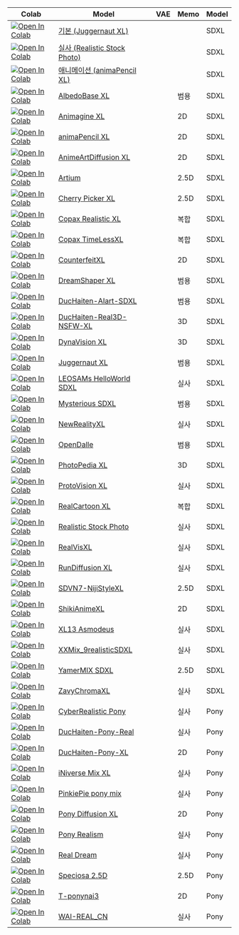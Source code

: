 | Colab                                                                                                                                                                                            | Model                                                                                  | VAE  | Memo                    | Model                  |
| ------------------------------------------------------------------------------------------------------------------------------------------------------------------------------------------------ | -------------------------------------------------------------------------------------- | ---- | ----------------------- | ---------------------- |
| [![Open In Colab](https://raw.githubusercontent.com/joseph-programmer/colab/master/icons/colab-badge.svg)](https://colab.research.google.com/github/joseph-programmer/fooocus/blob/master/stable/default_webui_colab.ipynb) | [기본 (Juggernaut XL)](https://civitai.com/models/133005/juggernaut-xl)                    |  |                       | SDXL            |
| [![Open In Colab](https://raw.githubusercontent.com/joseph-programmer/colab/master/icons/colab-badge.svg)](https://colab.research.google.com/github/joseph-programmer/fooocus/blob/master/stable/realistic_webui_colab.ipynb) | [실사 (Realistic Stock Photo)](https://civitai.com/models/139565/realistic-stock-photo)                    |  |                       | SDXL            |
| [![Open In Colab](https://raw.githubusercontent.com/joseph-programmer/colab/master/icons/colab-badge.svg)](https://colab.research.google.com/github/joseph-programmer/fooocus/blob/master/stable/anime_webui_colab.ipynb) | [애니메이션 (animaPencil XL)](https://civitai.com/models/261336/animapencil-xl)                    |  |                       | SDXL            |
| [![Open In Colab](https://raw.githubusercontent.com/joseph-programmer/colab/master/icons/colab-badge-nightly.svg)](https://colab.research.google.com/github/joseph-programmer/fooocus/blob/master/stable/albedo_base_xl_webui_colab.ipynb) | [AlbedoBase XL](https://civitai.com/models/140737/albedobase-xl)                    |  | 범용                      | SDXL           |
| [![Open In Colab](https://raw.githubusercontent.com/joseph-programmer/colab/master/icons/colab-badge-nightly.svg)](https://colab.research.google.com/github/joseph-programmer/fooocus/blob/master/stable/animagine_xl_webui_colab.ipynb) | [Animagine XL](https://huggingface.co/cagliostrolab/animagine-xl-3.0)                    |  | 2D                      | SDXL           |
| [![Open In Colab](https://raw.githubusercontent.com/joseph-programmer/colab/master/icons/colab-badge-nightly.svg)](https://colab.research.google.com/github/joseph-programmer/fooocus/blob/master/stable/anima_pencil_xl_webui_colab.ipynb) | [animaPencil XL](https://civitai.com/models/261336/animapencil-xl)                    |  | 2D                      | SDXL           |
| [![Open In Colab](https://raw.githubusercontent.com/joseph-programmer/colab/master/icons/colab-badge-nightly.svg)](https://colab.research.google.com/github/joseph-programmer/fooocus/blob/master/stable/anime_art_diffusion_xl_webui_colab.ipynb) | [AnimeArtDiffusion XL](https://civitai.com/models/117259/anime-art-diffusion-xl)                    |  | 2D                      | SDXL           |
| [![Open In Colab](https://raw.githubusercontent.com/joseph-programmer/colab/master/icons/colab-badge-nightly.svg)](https://colab.research.google.com/github/joseph-programmer/fooocus/blob/master/stable/artium_webui_colab.ipynb) | [Artium](https://civitai.com/models/216439/artium)                    |  | 2.5D                      | SDXL           |
| [![Open In Colab](https://raw.githubusercontent.com/joseph-programmer/colab/master/icons/colab-badge-nightly.svg)](https://colab.research.google.com/github/joseph-programmer/fooocus/blob/master/stable/cherry_picker_xl_webui_colab.ipynb) | [Cherry Picker XL](https://civitai.com/models/125680/cherry-picker-xl)                    |  | 2.5D                      | SDXL           |
| [![Open In Colab](https://raw.githubusercontent.com/joseph-programmer/colab/master/icons/colab-badge-nightly.svg)](https://colab.research.google.com/github/joseph-programmer/fooocus/blob/master/stable/copax_realistic_xl_webui_colab.ipynb) | [Copax Realistic XL](https://civitai.com/models/118111/copax-realistic-xl-sdxl10)                    |  | 복합                      | SDXL           |
| [![Open In Colab](https://raw.githubusercontent.com/joseph-programmer/colab/master/icons/colab-badge-nightly.svg)](https://colab.research.google.com/github/joseph-programmer/fooocus/blob/master/stable/copax_time_less_xl_webui_colab.ipynb) | [Copax TimeLessXL](https://civitai.com/models/118111/copax-timelessxl-sdxl10)                    |  | 복합                      | SDXL           |
| [![Open In Colab](https://raw.githubusercontent.com/joseph-programmer/colab/master/icons/colab-badge-nightly.svg)](https://colab.research.google.com/github/joseph-programmer/fooocus/blob/master/stable/counterfeit_xl_webui_colab.ipynb) | [CounterfeitXL](https://civitai.com/models/118406/counterfeitxl)                    |  | 2D                      | SDXL           |
| [![Open In Colab](https://raw.githubusercontent.com/joseph-programmer/colab/master/icons/colab-badge-nightly.svg)](https://colab.research.google.com/github/joseph-programmer/fooocus/blob/master/stable/dreamshaper_xl_webui_colab.ipynb) | [DreamShaper XL](https://civitai.com/models/112902/dreamshaper-xl10)                    |  | 범용                      | SDXL           |
| [![Open In Colab](https://raw.githubusercontent.com/joseph-programmer/colab/master/icons/colab-badge-nightly.svg)](https://colab.research.google.com/github/joseph-programmer/fooocus/blob/master/stable/duchaiten_aiart_sdxl_webui_colab.ipynb) | [DucHaiten-AIart-SDXL](https://civitai.com/models/118756/duchaiten-aiart-sdxl)                    |  | 범용                      | SDXL           |
| [![Open In Colab](https://raw.githubusercontent.com/joseph-programmer/colab/master/icons/colab-badge-nightly.svg)](https://colab.research.google.com/github/joseph-programmer/fooocus/blob/master/stable/duchaiten_real3d_xl_webui_colab.ipynb) | [DucHaiten-Real3D-NSFW-XL](https://civitai.com/models/247266/duchaiten-real3d-nsfw-xl)                    |  | 3D                      | SDXL           |
| [![Open In Colab](https://raw.githubusercontent.com/joseph-programmer/colab/master/icons/colab-badge-nightly.svg)](https://colab.research.google.com/github/joseph-programmer/fooocus/blob/master/stable/dynavision_xl_webui_colab.ipynb) | [DynaVision XL](https://civitai.com/models/122606/dynavision-xl-all-in-one-stylized-3d-sfw-and-nsfw-output-no-refiner-needed)                    |  | 3D                      | SDXL           |
| [![Open In Colab](https://raw.githubusercontent.com/joseph-programmer/colab/master/icons/colab-badge-nightly.svg)](https://colab.research.google.com/github/joseph-programmer/fooocus/blob/master/stable/juggernaut_xl_webui_colab.ipynb) | [Juggernaut XL](https://civitai.com/models/133005/juggernaut-xl)                    |  | 범용                      | SDXL           |
| [![Open In Colab](https://raw.githubusercontent.com/joseph-programmer/colab/master/icons/colab-badge-nightly.svg)](https://colab.research.google.com/github/joseph-programmer/fooocus/blob/master/stable/leosams_helloworld_sdxl_webui_colab.ipynb) | [LEOSAMs HelloWorld SDXL](https://civitai.com/models/43977/leosams-helloworld-sdxl-base-model)                    |  | 실사                      | SDXL           |
| [![Open In Colab](https://raw.githubusercontent.com/joseph-programmer/colab/master/icons/colab-badge-nightly.svg)](https://colab.research.google.com/github/joseph-programmer/fooocus/blob/master/stable/mysterious_sdxl_webui_colab.ipynb) | [Mysterious SDXL](https://civitai.com/models/118441/lah-mysterious-or-sdxl)                    |  | 범용                      | SDXL           |
| [![Open In Colab](https://raw.githubusercontent.com/joseph-programmer/colab/master/icons/colab-badge-nightly.svg)](https://colab.research.google.com/github/joseph-programmer/fooocus/blob/master/stable/new_reality_xl_webui_colab.ipynb) | [NewRealityXL ](https://civitai.com/api/download/models/275491)                    |  | 실사                      | SDXL           |
| [![Open In Colab](https://raw.githubusercontent.com/joseph-programmer/colab/master/icons/colab-badge-nightly.svg)](https://colab.research.google.com/github/joseph-programmer/fooocus/blob/master/stable/open_dalle_v11_webui_colab.ipynb) | [OpenDalle](https://civitai.com/models/238116?modelVersionId=275681)                    |  | 범용                      | SDXL           |
| [![Open In Colab](https://raw.githubusercontent.com/joseph-programmer/colab/master/icons/colab-badge-nightly.svg)](https://colab.research.google.com/github/joseph-programmer/fooocus/blob/master/stable/photo_pedia_xl_webui_colab.ipynb) | [PhotoPedia XL](https://civitai.com/models/189109/photopedia-xl)                    |  | 3D                      | SDXL           |
| [![Open In Colab](https://raw.githubusercontent.com/joseph-programmer/colab/master/icons/colab-badge-nightly.svg)](https://colab.research.google.com/github/joseph-programmer/fooocus/blob/master/stable/proto_vision_xl_webui_colab.ipynb) | [ProtoVision XL](https://civitai.com/models/125703/protovision-xl-high-fidelity-3d-photorealism-anime-hyperrealism-no-refiner-needed)                    |  | 실사                      | SDXL           |
| [![Open In Colab](https://raw.githubusercontent.com/joseph-programmer/colab/master/icons/colab-badge-nightly.svg)](https://colab.research.google.com/github/joseph-programmer/fooocus/blob/master/stable/real_cartoon_xl_webui_colab.ipynb) | [RealCartoon XL](https://civitai.com/models/125907/realcartoon-xl)                    |  | 복합                      | SDXL           |
| [![Open In Colab](https://raw.githubusercontent.com/joseph-programmer/colab/master/icons/colab-badge-nightly.svg)](https://colab.research.google.com/github/joseph-programmer/fooocus/blob/master/stable/realistic_webui_colab.ipynb) | [Realistic Stock Photo](https://civitai.com/models/139565/realistic-stock-photo)                    |  | 실사                      | SDXL           |
| [![Open In Colab](https://raw.githubusercontent.com/joseph-programmer/colab/master/icons/colab-badge-nightly.svg)](https://colab.research.google.com/github/joseph-programmer/fooocus/blob/master/stable/real_vis_xl_webui_colab.ipynb) | [RealVisXL](https://civitai.com/models/139562/realvisxl-v30-turbo?modelVersionId=268861)                    |  | 실사                      | SDXL           |
| [![Open In Colab](https://raw.githubusercontent.com/joseph-programmer/colab/master/icons/colab-badge-nightly.svg)](https://colab.research.google.com/github/joseph-programmer/fooocus/blob/master/stable/rundiffusion_xl_webui_colab.ipynb) | [RunDiffusion XL](https://civitai.com/models/120964/rundiffusion-xl)                    |  | 실사                      | SDXL           |
| [![Open In Colab](https://raw.githubusercontent.com/joseph-programmer/colab/master/icons/colab-badge-nightly.svg)](https://colab.research.google.com/github/joseph-programmer/fooocus/blob/master/stable/sdvn6_niji_style_xl_webui_colab.ipynb) | [SDVN7-NijiStyleXL](https://civitai.com/models/123307/sdvn7-nijistylexl)                    |  | 2.5D                      | SDXL           |
| [![Open In Colab](https://raw.githubusercontent.com/joseph-programmer/colab/master/icons/colab-badge-nightly.svg)](https://colab.research.google.com/github/joseph-programmer/fooocus/blob/master/stable/shikianimexl_webui_colab.ipynb) | [ShikiAnimeXL](https://civitai.com/models/119163/shikianimexl)                    |  | 2D                      | SDXL           |
| [![Open In Colab](https://raw.githubusercontent.com/joseph-programmer/colab/master/icons/colab-badge-nightly.svg)](https://colab.research.google.com/github/joseph-programmer/fooocus/blob/master/stable/xl13_asmodeus_webui_colab.ipynb) | [XL13 Asmodeus](https://civitai.com/models/134646/xl13-asmodeus-sfw-and-nsfw)                    |  | 실사                      | SDXL           |
| [![Open In Colab](https://raw.githubusercontent.com/joseph-programmer/colab/master/icons/colab-badge-nightly.svg)](https://colab.research.google.com/github/joseph-programmer/fooocus/blob/master/stable/xxmix_9realistic_sdxl_webui_colab.ipynb) | [XXMix_9realisticSDXL](https://civitai.com/models/124421/xxmix9realisticsdxl)                    |  | 실사                      | SDXL           |
| [![Open In Colab](https://raw.githubusercontent.com/joseph-programmer/colab/master/icons/colab-badge-nightly.svg)](https://colab.research.google.com/github/joseph-programmer/fooocus/blob/master/stable/yamer_mix_xl_webui_colab.ipynb) | [YamerMIX SDXL](https://civitai.com/models/84040/sdxl-unstable-diffusers-yamermix)                    |  | 2.5D                      | SDXL           |
| [![Open In Colab](https://raw.githubusercontent.com/joseph-programmer/colab/master/icons/colab-badge-nightly.svg)](https://colab.research.google.com/github/joseph-programmer/fooocus/blob/master/stable/zavychroma_xl_webui_colab.ipynb) | [ZavyChromaXL](https://civitai.com/models/119229/zavychromaxl)                    |  | 실사                      | SDXL           |
| [![Open In Colab](https://raw.githubusercontent.com/joseph-programmer/colab/master/icons/colab-badge-install.svg)](https://colab.research.google.com/github/joseph-programmer/fooocus/blob/master/stable/cyberrealisticpony_webui_colab.ipynb) | [CyberRealistic Pony](https://civitai.com/models/443821/cyberrealistic-pony)                    |  | 실사                      | Pony           |
| [![Open In Colab](https://raw.githubusercontent.com/joseph-programmer/colab/master/icons/colab-badge-install.svg)](https://colab.research.google.com/github/joseph-programmer/fooocus/blob/master/stable/duchaitenponyreal_webui_colab.ipynb) | [DucHaiten-Pony-Real](https://civitai.com/models/477851/duchaiten-pony-real)                    |  | 실사                      | Pony           |
| [![Open In Colab](https://raw.githubusercontent.com/joseph-programmer/colab/master/icons/colab-badge-install.svg)](https://colab.research.google.com/github/joseph-programmer/fooocus/blob/master/stable/duchaitenponyxl_webui_colab.ipynb) | [DucHaiten-Pony-XL](https://civitai.com/models/376450/duchaiten-pony-xl-no-score)                    |  | 2D                      | Pony           |
| [![Open In Colab](https://raw.githubusercontent.com/joseph-programmer/colab/master/icons/colab-badge-install.svg)](https://colab.research.google.com/github/joseph-programmer/fooocus/blob/master/stable/iniversemixxl_webui_colab.ipynb) | [iNiverse Mix XL](https://civitai.com/models/226533/iniverse-mix-xlsfw-and-nsfw)                    |  | 실사                      | Pony           |
| [![Open In Colab](https://raw.githubusercontent.com/joseph-programmer/colab/master/icons/colab-badge-install.svg)](https://colab.research.google.com/github/joseph-programmer/fooocus/blob/master/stable/pinkiepieponymix_webui_colab.ipynb) | [PinkiePie pony mix](https://civitai.com/models/457669/pinkiepie-pony-mix)                    |  | 실사                      | Pony           |
| [![Open In Colab](https://raw.githubusercontent.com/joseph-programmer/colab/master/icons/colab-badge-install.svg)](https://colab.research.google.com/github/joseph-programmer/fooocus/blob/master/stable/pony_diffusion_xl_webui_colab.ipynb) | [Pony Diffusion XL](https://civitai.com/models/257749/pony-diffusion-v6-xl?modelVersionId=290640)                    |  | 2D                      | Pony           |
| [![Open In Colab](https://raw.githubusercontent.com/joseph-programmer/colab/master/icons/colab-badge-install.svg)](https://colab.research.google.com/github/joseph-programmer/fooocus/blob/master/stable/ponyrealism_webui_colab.ipynb) | [Pony Realism](https://civitai.com/models/372465/pony-realism)                    |  | 실사                      | Pony           |
| [![Open In Colab](https://raw.githubusercontent.com/joseph-programmer/colab/master/icons/colab-badge-install.svg)](https://colab.research.google.com/github/joseph-programmer/fooocus/blob/master/stable/realdream_webui_colab.ipynb) | [Real Dream](https://civitai.com/models/372465/realdream)                    |  | 실사                      | Pony           |
| [![Open In Colab](https://raw.githubusercontent.com/joseph-programmer/colab/master/icons/colab-badge-install.svg)](https://colab.research.google.com/github/joseph-programmer/fooocus/blob/master/stable/speciosa25d_webui_colab.ipynb) | [Speciosa 2.5D](https://civitai.com/models/560402/speciosa-25d)                    |  | 2.5D                      | Pony           |
| [![Open In Colab](https://raw.githubusercontent.com/joseph-programmer/colab/master/icons/colab-badge-install.svg)](https://colab.research.google.com/github/joseph-programmer/fooocus/blob/master/stable/tponynai3_webui_colab.ipynb) | [T-ponynai3](https://civitai.com/models/317902/t-ponynai3)                    |  | 2D                      | Pony           |
| [![Open In Colab](https://raw.githubusercontent.com/joseph-programmer/colab/master/icons/colab-badge-install.svg)](https://colab.research.google.com/github/joseph-programmer/fooocus/blob/master/stable/wairealcn_webui_colab.ipynb) | [WAI-REAL_CN](https://civitai.com/models/469902/wai-realcn)                    |  | 실사                      | Pony           |